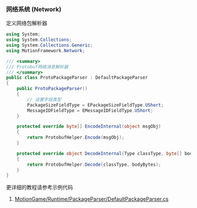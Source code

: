### 网络系统 (Network)

定义网络包解析器
```C#
using System;
using System.Collections;
using System.Collections.Generic;
using MotionFramework.Network;

/// <summary>
/// Protobuf网络消息解析器
/// </summary>
public class ProtoPackageParser : DefaultPackageParser
{
	public ProtoPackageParser()
	{
		// 设置字段类型
		PackageSizeFieldType = EPackageSizeFieldType.UShort;
		MessageIDFieldType = EMessageIDFieldType.UShort;
	}

	protected override byte[] EncodeInternal(object msgObj)
	{
		return ProtobufHelper.Encode(msgObj);
	}

	protected override object DecodeInternal(Type classType, byte[] bodyBytes)
	{
		return ProtobufHelper.Decode(classType, bodyBytes);
	}
}
```

更详细的教程请参考示例代码
1. [MotionGame/Runtime/PackageParser/DefaultPackageParser.cs](https://github.com/gmhevinci/MotionFramework/blob/master/Assets/MotionGame/Runtime/Game.Network/PackageParser/DefaultPackageParser.cs)